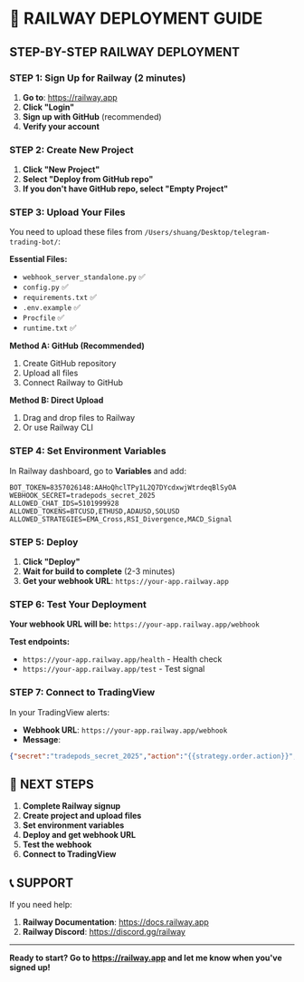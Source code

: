 # 🚀 **RAILWAY DEPLOYMENT GUIDE**

## **STEP-BY-STEP RAILWAY DEPLOYMENT**

### **STEP 1: Sign Up for Railway (2 minutes)**

1. **Go to**: https://railway.app
2. **Click "Login"** 
3. **Sign up with GitHub** (recommended)
4. **Verify your account**

### **STEP 2: Create New Project**

1. **Click "New Project"**
2. **Select "Deploy from GitHub repo"**
3. **If you don't have GitHub repo, select "Empty Project"**

### **STEP 3: Upload Your Files**

You need to upload these files from `/Users/shuang/Desktop/telegram-trading-bot/`:

**Essential Files:**
- `webhook_server_standalone.py` ✅
- `config.py` ✅
- `requirements.txt` ✅ 
- `.env.example` ✅
- `Procfile` ✅
- `runtime.txt` ✅

**Method A: GitHub (Recommended)**
1. Create GitHub repository
2. Upload all files
3. Connect Railway to GitHub

**Method B: Direct Upload**
1. Drag and drop files to Railway
2. Or use Railway CLI

### **STEP 4: Set Environment Variables**

In Railway dashboard, go to **Variables** and add:

```
BOT_TOKEN=8357026148:AAHoQhclTPy1L2Q7DYcdxwjWtrdeqBlSyOA
WEBHOOK_SECRET=tradepods_secret_2025
ALLOWED_CHAT_IDS=5101999928
ALLOWED_TOKENS=BTCUSD,ETHUSD,ADAUSD,SOLUSD
ALLOWED_STRATEGIES=EMA_Cross,RSI_Divergence,MACD_Signal
```

### **STEP 5: Deploy**

1. **Click "Deploy"**
2. **Wait for build to complete** (2-3 minutes)
3. **Get your webhook URL**: `https://your-app.railway.app`

### **STEP 6: Test Your Deployment**

**Your webhook URL will be:**
`https://your-app.railway.app/webhook`

**Test endpoints:**
- `https://your-app.railway.app/health` - Health check
- `https://your-app.railway.app/test` - Test signal  

### **STEP 7: Connect to TradingView**

In your TradingView alerts:
- **Webhook URL**: `https://your-app.railway.app/webhook`
- **Message**: 
```json
{"secret":"tradepods_secret_2025","action":"{{strategy.order.action}}","symbol":"{{ticker}}","price":"{{close}}","strategy":"Your Strategy Name","exchange":"{{exchange}}","message":"{{strategy.order.comment}}","timestamp":"{{time}}"}
```

## **🎯 NEXT STEPS**

1. **Complete Railway signup**
2. **Create project and upload files**
3. **Set environment variables**
4. **Deploy and get webhook URL**
5. **Test the webhook**
6. **Connect to TradingView**

## **📞 SUPPORT**

If you need help:
1. **Railway Documentation**: https://docs.railway.app
2. **Railway Discord**: https://discord.gg/railway

---

**Ready to start? Go to https://railway.app and let me know when you've signed up!**
